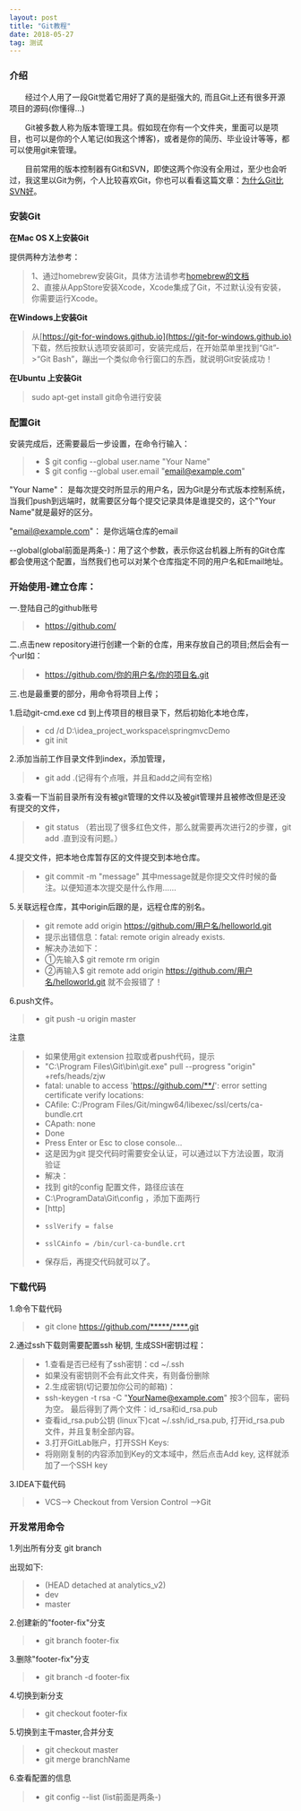 ```yaml
---
layout: post
title: "Git教程"
date: 2018-05-27
tag: 测试
---
```


### 介绍

　　经过个人用了一段Git觉着它用好了真的是挺强大的, 而且Git上还有很多开源项目的源码(你懂得...)

　　Git被多数人称为版本管理工具。假如现在你有一个文件夹，里面可以是项目，也可以是你的个人笔记(如我这个博客)，或者是你的简历、毕业设计等等，都可以使用git来管理。

　　目前常用的版本控制器有Git和SVN，即使这两个你没有全用过，至少也会听过，我这里以Git为例，个人比较喜欢Git，你也可以看看这篇文章：[为什么Git比SVN好](http://www.worldhello.net/2012/04/12/why-git-is-better-than-svn.html)。

### 安装Git

**在Mac OS X上安装Git**      

提供两种方法参考：      

> 1、通过homebrew安装Git，具体方法请参考[homebrew的文档](http://brew.sh/)      
> 2、直接从AppStore安装Xcode，Xcode集成了Git，不过默认没有安装，你需要运行Xcode。     

**在Windows上安装Git**      

> 从[https://git-for-windows.github.io](https://git-for-windows.github.io) 下载，然后按默认选项安装即可，安装完成后，在开始菜单里找到“Git”->“Git Bash”，蹦出一个类似命令行窗口的东西，就说明Git安装成功！

**在Ubuntu 上安装Git**
> sudo apt-get install git命令进行安装

### 配置Git      

安装完成后，还需要最后一步设置，在命令行输入：

>* $ git config --global user.name "Your Name"
>* $ git config --global user.email "email@example.com"

"Your Name"： 是每次提交时所显示的用户名，因为Git是分布式版本控制系统，当我们push到远端时，就需要区分每个提交记录具体是谁提交的，这个"Your Name"就是最好的区分。          

"email@example.com"： 是你远端仓库的email       

--global(global前面是两条-)：用了这个参数，表示你这台机器上所有的Git仓库都会使用这个配置，当然我们也可以对某个仓库指定不同的用户名和Email地址。



### 开始使用-建立仓库：

一.登陆自己的github账号
>* https://github.com/

二.点击new repository进行创建一个新的仓库，用来存放自己的项目;然后会有一个url如：

>* https://github.com/你的用户名/你的项目名.git

三.也是最重要的部分，用命令将项目上传；

1.启动git-cmd.exe  cd 到上传项目的根目录下，然后初始化本地仓库，
>* cd /d D:\idea_project_workspace\springmvcDemo
>* git init

2.添加当前工作目录文件到index，添加管理，

>* git add .(记得有个点哦，并且和add之间有空格)

3.查看一下当前目录所有没有被git管理的文件以及被git管理并且被修改但是还没有提交的文件，

>* git status       （若出现了很多红色文件，那么就需要再次进行2的步骤，git add .直到没有问题。）

4.提交文件，把本地仓库暂存区的文件提交到本地仓库。

>* git commit -m "message"       其中message就是你提交文件时候的备注。以便知道本次提交是什么作用……

5.关联远程仓库，其中origin后跟的是，远程仓库的别名。
>* git remote add origin https://github.com/用户名/helloworld.git
>* 提示出错信息：fatal: remote origin already exists.
>* 解决办法如下：
>*   ①先输入$ git remote rm origin
>*   ②再输入$ git remote add origin https://github.com/用户名/helloworld.git 就不会报错了！

6.push文件。

>* git push -u origin master

注意

>* 如果使用git extension 拉取或者push代码，提示
>* "C:\Program Files\Git\bin\git.exe" pull --progress "origin" +refs/heads/zjw
>* fatal: unable to access 'https://github.com/**/': error setting certificate verify locations:
>* CAfile: C:/Program Files/Git/mingw64/libexec/ssl/certs/ca-bundle.crt
>* CApath: none
>* Done
>* Press Enter or Esc to close console...
>* 这是因为git 提交代码时需要安全认证，可以通过以下方法设置，取消验证
>* 解决：
>* 找到 git的config 配置文件，路径应该在
>* C:\ProgramData\Git\config ，添加下面两行
>* [http]
>*     sslVerify = false
>*     sslCAinfo = /bin/curl-ca-bundle.crt
>* 保存后，再提交代码就可以了。

### 下载代码

1.命令下载代码
 >*  git clone https://github.com/*****/****.git

2.通过ssh下载则需要配置ssh 秘钥, 生成SSH密钥过程：
 >*  1.查看是否已经有了ssh密钥：cd ~/.ssh
 >*  如果没有密钥则不会有此文件夹，有则备份删除
 >*  2.生成密钥(切记要加你公司的邮箱)：
 >*  ssh-keygen -t rsa -C "YourName@example.com" 按3个回车，密码为空。 最后得到了两个文件：id_rsa和id_rsa.pub
 >*  查看id_rsa.pub公钥 (linux下)cat ~/.ssh/id_rsa.pub, 打开id_rsa.pub文件，并且复制全部内容。
 >*  3.打开GitLab账户，打开SSH Keys:
 >*  将刚刚复制的内容添加到Key的文本域中，然后点击Add key, 这样就添加了一个SSH key

3.IDEA下载代码
>* VCS--> Checkout from Version Control -->Git

### 开发常用命令
1.列出所有分支
 git branch

 出现如下:
 >*  (HEAD detached at analytics_v2)
 >*  dev
 >*  master

2.创建新的"footer-fix"分支
 >* git branch footer-fix

3.删除"footer-fix"分支
 >* git branch -d footer-fix

4.切换到新分支
 >* git checkout footer-fix

5.切换到主干master,合并分支
 >* git checkout master
 >* git merge branchName

6.查看配置的信息
 >* git config --list (list前面是两条-)
